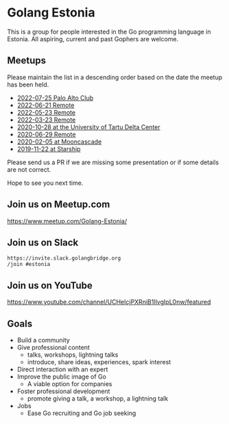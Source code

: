 # Golang Estonia

This is a group for people interested in the Go programming language in Estonia. All aspiring, current and past Gophers are welcome.

## Meetups

Please maintain the list in a descending order based on the date the meetup has been held.

- [2022-07-25 Palo Alto Club](2022-07-25@PaloAltoClub)
- [2022-06-21 Remote](2022-06-21@Online)
- [2022-05-23 Remote](2022-05-23@Online)
- [2022-03-23 Remote](2022-03-23@Online)
- [2020-10-28 at the University of Tartu Delta Center](2020-10-28@UniTartuDelta)
- [2020-06-29 Remote](2020-06-29@Online)
- [2020-02-05 at Mooncascade](2020-02-05@Mooncascade)
- [2019-11-22 at Starship](2019-11-22@Starship-GoTurns10)

Please send us a PR if we are missing some presentation or if some details are not correct.

Hope to see you next time.

## Join us on Meetup.com

https://www.meetup.com/Golang-Estonia/

## Join us on Slack

```
https://invite.slack.golangbridge.org
/join #estonia
```

## Join us on YouTube

https://www.youtube.com/channel/UCHeIcjPXRniB1IlvgIpL0nw/featured

## Goals

* Build a community
* Give professional content
  * talks, workshops, lightning talks
  * introduce, share ideas, experiences, spark interest
* Direct interaction with an expert
* Improve the public image of Go
  * A viable option for companies
* Foster professional development
  * promote giving a talk, a workshop, a lightning talk
* Jobs
  * Ease Go recruiting and Go job seeking
